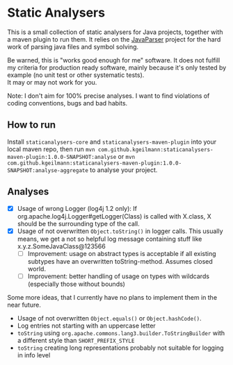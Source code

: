 # Static Analysers

This is a small collection of static analysers for Java projects, together with a maven plugin to run them. It relies on the [JavaParser](https://github.com/javaparser/javaparser) project for the hard work of parsing java files and symbol solving. 

Be warned, this is "works good enough for me" software. It does not fulfill my criteria for production ready software, mainly because it's only tested by example (no unit test or other systematic tests).   
It may or may not work for you.  

Note: I don't aim for 100% precise analyses. I want to find violations of coding conventions, bugs and bad habits. 
       
## How to run  

Install `staticanalysers-core` and `staticanalysers-maven-plugin` into your local maven repo, then run 
`mvn com.github.kgeilmann:staticanalysers-maven-plugin:1.0.0-SNAPSHOT:analyse` or `mvn com.github.kgeilmann:staticanalysers-maven-plugin:1.0.0-SNAPSHOT:analyse-aggregate` to analyse your project.

## Analyses
  
- [x] Usage of wrong Logger (log4j 1.2 only): If org.apache.log4j.Logger#getLogger(Class) is called with X.class, X should be the surrounding type of the call.
- [X] Usage of not overwritten `Object.toString()` in logger calls. This usually means, we get a not so helpful log message containing stuff like x.y.z.SomeJavaClass@123566
  - [ ] Improvement: usage on abstract types is acceptable if all existing subtypes have an overwritten toString-method. Assumes closed world.
  - [ ] Improvement: better handling of usage on types with wildcards (especially those without bounds)   

Some more ideas, that I currently have no plans to implement them in the near future. 
  
- Usage of not overwritten `Object.equals()` or `Object.hashCode()`.       
- Log entries not starting with an uppercase letter
- `toString` using `org.apache.commons.lang3.builder.ToStringBuilder` with a different style than `SHORT_PREFIX_STYLE`
- `toString` creating long representations probably not suitable for logging in info level 
